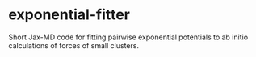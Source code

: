 # exponential-fitter
Short Jax-MD code for fitting pairwise exponential potentials to ab initio calculations of forces of small clusters. 
